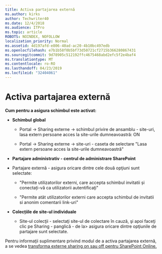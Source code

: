 ```yaml
---
title: Activa partajarea externă
ms.author: kirks
author: Techwriter40
ms.date: 12/4/2018
ms.audience: ITPro
ms.topic: article
ROBOTS: NOINDEX, NOFOLLOW
localization_priority: Normal
ms.assetid: 4d197afd-e806-40ad-ac20-4b10bc497edb
ms.openlocfilehash: e7b1b58f0b5bf73d50721cf2715b366280867431
ms.sourcegitcommit: 9d78905c512192ffc4675468abd2efc5f2e4baf4
ms.translationtype: MT
ms.contentlocale: ro-RO
ms.lasthandoff: 04/23/2019
ms.locfileid: "32404061"
---
```

# <a name="enable-external-sharing"></a>Activa partajarea externă

 **Cum pentru a asigura schimbul este activat:**
  
- **Schimbul global**
    
  - Portal -\> Sharing externe -\> schimbul privire de ansamblu - site-uri, lasa extern persoane acces la site-urile dumneavoastră: ON
    
  - Portal -\> Sharing externe -\> site-uri - caseta de selectare "Lasa extern persoane acces la site-urile dumneavoastră"
    
- **Partajare administrativ - centrul de administrare SharePoint**
    
- Partajare externă - asigura oricare dintre cele două opţiuni sunt selectate:
    
  - "Permite utilizatorilor externi, care accepta schimbul invitatii și conectați-vă ca utilizatorii autentificaţi"
    
  - "Permite atât utilizatorilor externi care accepta schimbul de invitatii si anonim comentarii link-uri"
    
- **Colecțiile de site-ul individuale**
    
  - Site-ul colecţii - selectaţi site-ul de colectare în cauză, şi apoi faceţi clic pe Sharing - panglică - de la\> asigura oricare dintre opţiunile de partajare sunt selectate.
    
Pentru informaţii suplimentare privind modul de a activa partajarea externă, a se vedea [transforma externe sharing on sau off pentru SharePoint Online.](https://go.microsoft.com/fwlink/?linkid=2047681&amp;clcid=0x409)
  

